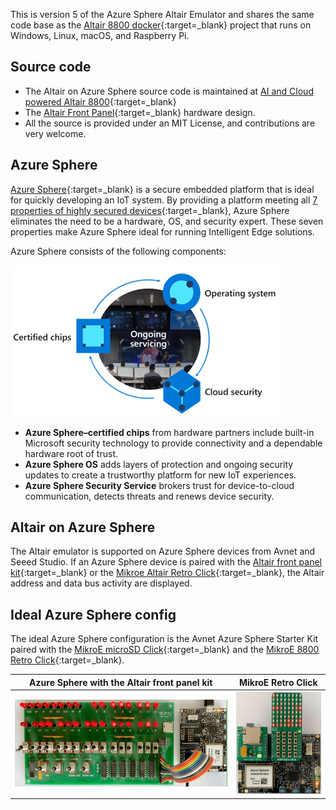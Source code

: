 This is version 5 of the Azure Sphere Altair Emulator and shares the same code base as the [Altair 8800 docker](https://github.com/gloveboxes/Altair_8800_docker){:target=_blank} project that runs on Windows, Linux, macOS, and Raspberry Pi.

## Source code

- The Altair on Azure Sphere source code is maintained at [AI and Cloud powered Altair 8800](https://github.com/AzureSphereCloudEnabledAltair8800/AI-and-Cloud-Powered-Altair-8800-on-Azure-Sphere){:target=_blank}
- The [Altair Front Panel](https://github.com/AzureSphereCloudEnabledAltair8800/AzureSphereAltair8800.Hardware){:target=_blank} hardware design.
- All the source is provided under an MIT License, and contributions are very welcome.

## Azure Sphere

[Azure Sphere](https://azure.microsoft.com/services/azure-sphere/){:target=_blank} is a secure embedded platform that is ideal for quickly developing an IoT system. By providing a platform meeting all [7 properties of highly secured devices](https://www.microsoft.com/en-us/research/uploads/prod/2020/11/Seven-Properties-of-Highly-Secured-Devices-2nd-Edition-R1.pdf){:target=_blank}, Azure Sphere eliminates the need to be a hardware, OS, and security expert. These seven properties make Azure Sphere ideal for running Intelligent Edge solutions.

Azure Sphere consists of the following components: 

![](img/azure-sphere.png)

- **Azure Sphere–certified chips** from hardware partners include built-in Microsoft security technology to provide connectivity and a dependable hardware root of trust.
- **Azure Sphere OS** adds layers of protection and ongoing security updates to create a trustworthy platform for new IoT experiences.
- **Azure Sphere Security Service** brokers trust for device-to-cloud communication, detects threats and renews device security.

## Altair on Azure Sphere

The Altair emulator is supported on Azure Sphere devices from Avnet and Seeed Studio. If an Azure Sphere device is paired with the [Altair front panel kit](https://github.com/AzureSphereCloudEnabledAltair8800/AzureSphereAltair8800.Hardware){:target=_blank} or the [Mikroe Altair Retro Click](https://www.mikroe.com/blog/8800-retro-click){:target=_blank}, the Altair address and data bus activity are displayed.

## Ideal Azure Sphere config

The ideal Azure Sphere configuration is the Avnet Azure Sphere Starter Kit paired with the [MikroE microSD Click](https://www.mikroe.com/microsd-click){:target=_blank} and the [MikroE 8800 Retro Click](https://www.mikroe.com/8800-retro-click){:target=_blank}.

| Azure Sphere with the Altair front panel kit | MikroE Retro Click |
|--|--|
| ![The gif shows the Altair on Azure Sphere with the Altair front panel](img/altair_on_sphere.gif) | ![The gif shows the address and data bus LEDs in action](img/avnet_retro_click.gif) |


